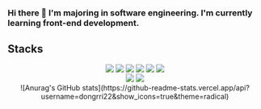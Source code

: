 ### Hi there 👋 I'm majoring in software engineering. I'm currently learning front-end development.
## Stacks
<div align=center> 
  <img src="https://img.shields.io/badge/HTML5-E34F26?style=for-the-badge&logo=html5&logoColor=white">
  <img src="https://img.shields.io/badge/CSS3-1572B6?style=for-the-badge&logo=Css3&logoColor=white">
  <img src="https://img.shields.io/badge/JavaScript-F7DF1E?style=for-the-badge&logo=javascript&logoColor=black"> 
  <img src="https://img.shields.io/badge/React-61DAFB?style=for-the-badge&logo=React&logoColor=white">
  <img src="https://img.shields.io/badge/Redux-764ABC?style=for-the-badge&logo=Redux&logoColor=purple">
  <img src="https://img.shields.io/badge/Typescript-3178C6?style=for-the-badge&amp;logo=Typescript&amp;logoColor=white">
  <br>
  <img src="https://img.shields.io/badge/React Native-61DAFB?style=for-the-badge&amp;logo=React&amp;logoColor=black">
  <img src="https://img.shields.io/badge/node.js-339933?style=for-the-badge&logo=Node.js&logoColor=white">
</div>

<div align=center>
  ![Anurag's GitHub stats](https://github-readme-stats.vercel.app/api?username=dongrri22&show_icons=true&theme=radical)
</div>
<!--
**dongrri22/dongrri22** is a ✨ _special_ ✨ repository because its `README.md` (this file) appears on your GitHub profile.
-->
